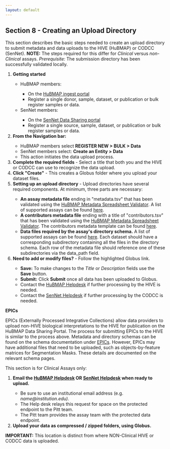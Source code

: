 ```yaml
---
layout: default
---
```


## Section 8 - Creating an Upload Directory
This section describes the basic steps needed to create an upload directory to submit metadata and data uploads to the HIVE (HuBMAP) or CODCC (SenNet). <b>NOTE:</b> The steps required for this differ for <span class="txt--highlight">_Clinical_</span> versus _non-Clinical_ assays. _Prerequisite:_ The submission directory has been successfully validated locally.

<ol>
    <li> <b>Getting started</b> </li> 
        <ul>
            <li>HuBMAP members:</li>
              <ul>
              <li>On the <a href="http://ingest.hubmapconsortium.org">HuBMAP ingest portal</a></li>
              <li>Register a single donor, sample, dataset, or publication or bulk register samples or data.</li> 
              </ul>
            <li>SenNet members: </li>
              <ul>
              <li>On the <a href="http://data.sennetconsortium.org/search">SenNet Data Sharing portal</a></li> 
              <li>Register a single source, sample, dataset, or publication or bulk register samples or data.</li>
              </ul>
          </ul>
    <li><b>From the Navigation bar:</b></li>
        <ul>
           <li>HuBMAP members select <b>REGISTER NEW > BULK  > Data </b></li>
           <li>SenNet members select: <b>Create an Entity > Data </b></li> 
           <li>This action initiates the data upload process.</li>
         </ul>
     <li><b>Complete the required fields</b> - Select a title that both you and the HIVE or CODCC can use to recognize the data upload. </li>
     <li><b>Click "Create"</b> - This creates a Globus folder where you upload your dataset files. </li>
     <li><b>Setting up an upload directory</b> - Upload directories have several required components. At minimum, three parts are necessary: </li>
         <ul>
           <li><b>An assay metadata file</b> ending in "metadata.tsv" that has been validated using the <a href="https://metadatavalidator.metadatacenter.org/">HuBMAP Metadata Spreadsheet Validator</a>. A list of supported assays can be found <a href="https://docs.hubmapconsortium.org/metadata">here</a>.</li>
           <li><b>A contributors metadata file</b> ending with a title of "contributors.tsv" that has been validated using the <a href="https://metadatavalidator.metadatacenter.org/">HuBMAP Metadata Spreadsheet Validator</a>. The contributors metadata template can be found <a href="https://hubmapconsortium.github.io/ingest-validation-tools/contributors/current/">here</a>.</li>
           <li><b>Data files required by the assay's directory schema.</b> A list of supported assays can be found <a href="https://docs.hubmapconsortium.org/metadata">here</a>. Each dataset should have a corresponding subdirectory containing all the files in the directory schema. Each row of the metadata file should reference one of these subdirectories via the data_path field.</li>
         </ul>
     <li><b>Need to add or modify files?</b> - Follow the highlighted Globus link. </li>
        <ul>
            <li><b>Save:</b>  To make changes to the <em>Title</em> or <em>Description</em> fields use the <b>Save</b> button.</li>
            <li><b>Submit:</b> Click <b>Submit</b> once all data has been uploaded to Globus.</li> 
            <li>Contact the <a href="mailto:help@hubmapconsortium.org">HuBMAP Helpdesk</a> if further processing by the HIVE is needed. </li>
            <li>Contact the <a href="mailto:help@sennetconsortium.org">SenNet Helpdesk</a> if further processing by the CODCC is needed. </li>
       </ul>
</ol>

<b>EPICs</b>

EPICs (Externally Processed Integrative Collections) allow data providers to upload non-HIVE biological interpretations to the HIVE for publication on the HuBMAP Data Sharing Portal. The process for submitting EPICs to the HIVE is similar to the process above. Metadata and directory schemas can be found on the schema documentation under <a href="https://docs.hubmapconsortium.org/metadata">EPICs</a>. However, EPICs may have additional files that need to be uploaded, such as objects-by-feature matrices for Segmentation Masks. These details are documented on the relevant schema pages.

<span class="txt--highlight">This section is for Clinical Assays only:</span>

<ol>
    <li> <b>Email the <a href="mailto:help@hubmapconsortium.org">HuBMAP Helpdesk</a> OR <a href="mailto:help@sennetconsortium.org">SenNet Helpdesk</a> when ready to upload.</b></li>
    <ul>
        <li> Be sure to use an institutional email address (e.g. <em>name@institution.edu).</em></li>
        <li> The Help desk relays this request for space on the protected endpoint to the Pitt team.</li>
        <li> The Pitt team provides the assay team with the protected data endpoint.</li>
    </ul>
    <li> <b>Upload your data as compressed / zipped folders, using Globus.</b></li>
</ol>

<span class="txt--highlight">**IMPORTANT:** This location is distinct from where NON-Clinical HIVE or CODCC data is uploaded. </span>
